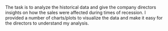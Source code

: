 The task is to analyze the historical data and give the company directors insights on how the sales were affected during times of recession. I provided a number of charts/plots to visualize the data and make it easy for the directors to understand my analysis.
